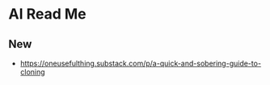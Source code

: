 # AI Read Me

## New

* https://oneusefulthing.substack.com/p/a-quick-and-sobering-guide-to-cloning
